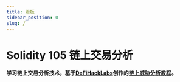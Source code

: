 ```yaml
---
title: 看板
sidebar_position: 0
slug: /
---
```


# Solidity 105 链上交易分析

**学习链上交易分析技术，基于[DeFiHackLabs](https://github.com/SunWeb3Sec/DeFiHackLabs)创作的[链上威胁分析教程](https://github.com/AmazingAng/WTF-Solidity)。**
